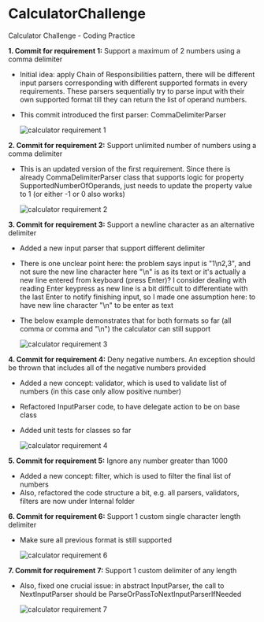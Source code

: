 # CalculatorChallenge
Calculator Challenge - Coding Practice

**1. Commit for requirement 1:** Support a maximum of 2 numbers using a comma delimiter
  * Initial idea: apply Chain of Responsibilities pattern, there will be different input parsers corresponding with different supported formats in every requirements. These parsers sequentially try to parse input with their own supported format till they can return the list of operand numbers.
  * This commit introduced the first parser: CommaDelimiterParser
  
    ![calculator requirement 1](https://i.ibb.co/b6NFg1k/calculator-1.png)

**2. Commit for requirement 2:** Support unlimited number of numbers using a comma delimiter
  * This is an updated version of the first requirement. Since there is already CommaDelimiterParser class that supports logic for property SupportedNumberOfOperands, just needs to update the property value to 1 (or either -1 or 0 also works)
  
     ![calculator requirement 2](https://i.ibb.co/SnT7mnp/calculator-2.png)
     
   
**3. Commit for requirement 3:** Support a newline character as an alternative delimiter
  * Added a new input parser that support different delimiter
  * There is one unclear point here: the problem says input is "1\n2,3", and not sure the new line character here "\n" is as its text or it's actually a new line entered from keyboard (press Enter)? I consider dealing with reading Enter keypress as new line is a bit difficult to differentiate with the last Enter to notify finishing input, so I made one assumption here: to have new line character "\n" to be enter as text 
  * The below example demonstrates that for both formats so far (all comma or comma and "\n") the calculator can still support
  
    ![calculator requirement 3](https://i.ibb.co/gRbnGcP/calculator-3.png)
  
  **4. Commit for requirement 4:** Deny negative numbers. An exception should be thrown that includes all of the negative numbers provided
  * Added a new concept: validator, which is used to validate list of numbers (in this case only allow positive number)
  * Refactored InputParser code, to have delegate action to be on base class
  * Added unit tests for classes so far
  
     ![calculator requirement 4](https://i.ibb.co/JsHMSdf/calculator-4.png)
  
  **5. Commit for requirement 5:** Ignore any number greater than 1000
  * Added a new concept: filter, which is used to filter the final list of numbers
  * Also, refactored the code structure a bit, e.g. all parsers, validators, filters are now under Internal folder
  
  **6. Commit for requirement 6:** Support 1 custom single character length delimiter
  * Make sure all previous format is still supported
  
     ![calculator requirement 6](https://i.ibb.co/dJXthSc/calculator-6.png)
     
  **7. Commit for requirement 7:** Support 1 custom delimiter of any length
  * Also, fixed one crucial issue: in abstract InputParser, the call to NextInputParser should be ParseOrPassToNextInputParserIfNeeded
  
     ![calculator requirement 7](https://i.ibb.co/FDvxvqY/calculator-7.png)
  
  
     
  
